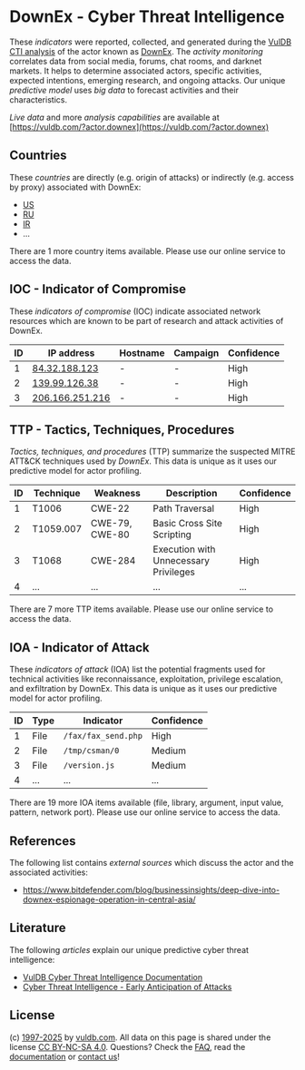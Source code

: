 # DownEx - Cyber Threat Intelligence

These _indicators_ were reported, collected, and generated during the [VulDB CTI analysis](https://vuldb.com/?kb.cti) of the actor known as [DownEx](https://vuldb.com/?actor.downex). The _activity monitoring_ correlates data from social media, forums, chat rooms, and darknet markets. It helps to determine associated actors, specific activities, expected intentions, emerging research, and ongoing attacks. Our unique _predictive model_ uses _big data_ to forecast activities and their characteristics.

_Live data_ and more _analysis capabilities_ are available at [https://vuldb.com/?actor.downex](https://vuldb.com/?actor.downex)

## Countries

These _countries_ are directly (e.g. origin of attacks) or indirectly (e.g. access by proxy) associated with DownEx:

* [US](https://vuldb.com/?country.us)
* [RU](https://vuldb.com/?country.ru)
* [IR](https://vuldb.com/?country.ir)
* ...

There are 1 more country items available. Please use our online service to access the data.

## IOC - Indicator of Compromise

These _indicators of compromise_ (IOC) indicate associated network resources which are known to be part of research and attack activities of DownEx.

ID | IP address | Hostname | Campaign | Confidence
-- | ---------- | -------- | -------- | ----------
1 | [84.32.188.123](https://vuldb.com/?ip.84.32.188.123) | - | - | High
2 | [139.99.126.38](https://vuldb.com/?ip.139.99.126.38) | - | - | High
3 | [206.166.251.216](https://vuldb.com/?ip.206.166.251.216) | - | - | High

## TTP - Tactics, Techniques, Procedures

_Tactics, techniques, and procedures_ (TTP) summarize the suspected MITRE ATT&CK techniques used by _DownEx_. This data is unique as it uses our predictive model for actor profiling.

ID | Technique | Weakness | Description | Confidence
-- | --------- | -------- | ----------- | ----------
1 | T1006 | CWE-22 | Path Traversal | High
2 | T1059.007 | CWE-79, CWE-80 | Basic Cross Site Scripting | High
3 | T1068 | CWE-284 | Execution with Unnecessary Privileges | High
4 | ... | ... | ... | ...

There are 7 more TTP items available. Please use our online service to access the data.

## IOA - Indicator of Attack

These _indicators of attack_ (IOA) list the potential fragments used for technical activities like reconnaissance, exploitation, privilege escalation, and exfiltration by DownEx. This data is unique as it uses our predictive model for actor profiling.

ID | Type | Indicator | Confidence
-- | ---- | --------- | ----------
1 | File | `/fax/fax_send.php` | High
2 | File | `/tmp/csman/0` | Medium
3 | File | `/version.js` | Medium
4 | ... | ... | ...

There are 19 more IOA items available (file, library, argument, input value, pattern, network port). Please use our online service to access the data.

## References

The following list contains _external sources_ which discuss the actor and the associated activities:

* https://www.bitdefender.com/blog/businessinsights/deep-dive-into-downex-espionage-operation-in-central-asia/

## Literature

The following _articles_ explain our unique predictive cyber threat intelligence:

* [VulDB Cyber Threat Intelligence Documentation](https://vuldb.com/?kb.cti)
* [Cyber Threat Intelligence - Early Anticipation of Attacks](https://www.scip.ch/en/?labs.20201022)

## License

(c) [1997-2025](https://vuldb.com/?kb.changelog) by [vuldb.com](https://vuldb.com/?kb.about). All data on this page is shared under the license [CC BY-NC-SA 4.0](https://creativecommons.org/licenses/by-nc-sa/4.0/). Questions? Check the [FAQ](https://vuldb.com/?kb.faq), read the [documentation](https://vuldb.com/?kb) or [contact us](https://vuldb.com/?contact)!
